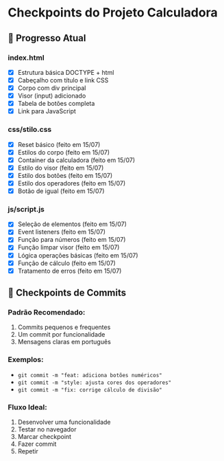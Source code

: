 # Checkpoints do Projeto Calculadora

## 📌 Progresso Atual

### index.html
- [X] Estrutura básica DOCTYPE + html
- [X] Cabeçalho com título e link CSS
- [X] Corpo com div principal
- [X] Visor (input) adicionado
- [X] Tabela de botões completa
- [X] Link para JavaScript

### css/stilo.css
- [X] Reset básico (feito em 15/07)
- [X] Estilos do corpo (feito em 15/07)
- [X] Container da calculadora (feito em 15/07)
- [X] Estilo do visor (feito em 15/07)
- [X] Estilo dos botões (feito em 15/07)
- [X] Estilo dos operadores (feito em 15/07)
- [X] Botão de igual (feito em 15/07)

### js/script.js
- [X] Seleção de elementos (feito em 15/07)
- [X] Event listeners (feito em 15/07)
- [X] Função para números (feito em 15/07)
- [X] Função limpar visor (feito em 15/07)
- [X] Lógica operações básicas (feito em 15/07)
- [X] Função de cálculo (feito em 15/07)
- [X] Tratamento de erros (feito em 15/07)

## 💾 Checkpoints de Commits

### Padrão Recomendado:
1. Commits pequenos e frequentes
2. Um commit por funcionalidade
3. Mensagens claras em português

### Exemplos:
- `git commit -m "feat: adiciona botões numéricos"`
- `git commit -m "style: ajusta cores dos operadores"`
- `git commit -m "fix: corrige cálculo de divisão"`

### Fluxo Ideal:
1. Desenvolver uma funcionalidade
2. Testar no navegador
3. Marcar checkpoint
4. Fazer commit
5. Repetir

